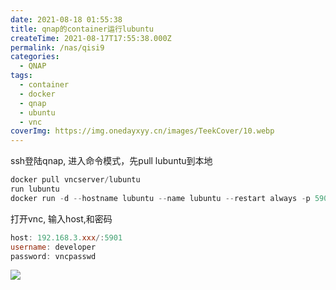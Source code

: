 ```yaml
---
date: 2021-08-18 01:55:38
title: qnap的container运行lubuntu
createTime: 2021-08-17T17:55:38.000Z
permalink: /nas/qisi9
categories:
  - QNAP
tags:
  - container
  - docker
  - qnap
  - ubuntu
  - vnc
coverImg: https://img.onedayxyy.cn/images/TeekCover/10.webp
---
```

ssh登陆qnap, 进入命令模式，先pull lubuntu到本地
    
    
```powershell
docker pull vncserver/lubuntu
run lubuntu
docker run -d --hostname lubuntu --name lubuntu --restart always -p 5901:5901 -e TZ=Asia/Jakarta vncserver/lubuntu
```

打开vnc, 输入host,和密码
    
```powershell
host: 192.168.3.xxx/:5901
username: developer
password: vncpasswd
```

![](/public/2021/08/vncserver_lubuntu.png)

